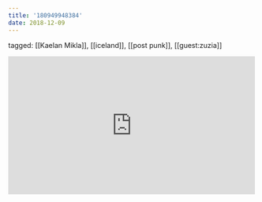 ```yaml
---
title: '180949948384'
date: 2018-12-09
---
```

tagged: [[Kaelan Mikla]], [[iceland]], [[post punk]], [[guest:zuzia]]
<iframe allow="accelerometer; autoplay; clipboard-write; encrypted-media; gyroscope; picture-in-picture" allowfullscreen="" frameborder="0" height="281" id="youtube_iframe" src="https://www.youtube.com/embed/ImyPz4tqPFU?feature=oembed&amp;enablejsapi=1&amp;origin=https://safe.txmblr.com&amp;wmode=opaque" width="500"></iframe>